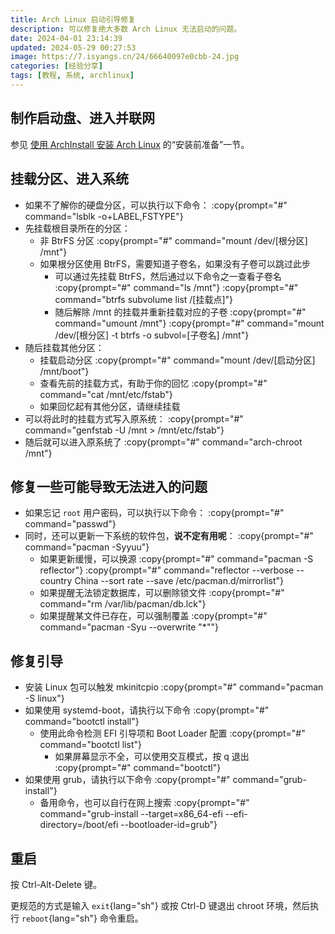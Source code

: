 ```yaml
---
title: Arch Linux 启动引导修复
description: 可以修复绝大多数 Arch Linux 无法启动的问题。
date: 2024-04-01 23:14:39
updated: 2024-05-29 00:27:53
image: https://7.isyangs.cn/24/66640097e0cbb-24.jpg
categories: [经验分享]
tags: [教程, 系统, archlinux]
---
```


## 制作启动盘、进入并联网

参见 [使用 ArchInstall 安装 Arch Linux](/2023/archinstall-guide) 的“安装前准备”一节。

## 挂载分区、进入系统

- 如果不了解你的硬盘分区，可以执行以下命令：
  :copy{prompt="#" command="lsblk -o+LABEL,FSTYPE"}
- 先挂载根目录所在的分区：
  - 非 BtrFS 分区
    :copy{prompt="#" command="mount /dev/[根分区] /mnt"}
  - 如果根分区使用 BtrFS，需要知道子卷名，如果没有子卷可以跳过此步
    - 可以通过先挂载 BtrFS，然后通过以下命令之一查看子卷名
      :copy{prompt="#" command="ls /mnt"}
      :copy{prompt="#" command="btrfs subvolume list /[挂载点]"}
    - 随后解除 /mnt 的挂载并重新挂载对应的子卷
      :copy{prompt="#" command="umount /mnt"}
      :copy{prompt="#" command="mount /dev/[根分区] -t btrfs -o subvol=[子卷名] /mnt"}
- 随后挂载其他分区：
  - 挂载启动分区
    :copy{prompt="#" command="mount /dev/[启动分区] /mnt/boot"}
  - 查看先前的挂载方式，有助于你的回忆
    :copy{prompt="#" command="cat /mnt/etc/fstab"}
  - 如果回忆起有其他分区，请继续挂载
- 可以将此时的挂载方式写入原系统：
  :copy{prompt="#" command="genfstab -U /mnt > /mnt/etc/fstab"}
- 随后就可以进入原系统了
  :copy{prompt="#" command="arch-chroot /mnt"}

## 修复一些可能导致无法进入的问题

- 如果忘记 `root` 用户密码，可以执行以下命令：
  :copy{prompt="#" command="passwd"}
- 同时，还可以更新一下系统的软件包，**说不定有用呢**：
  :copy{prompt="#" command="pacman -Syyuu"}
  - 如果更新缓慢，可以换源
  :copy{prompt="#" command="pacman -S reflector"}
  :copy{prompt="#" command="reflector --verbose --country China --sort rate --save /etc/pacman.d/mirrorlist"}
  - 如果提醒无法锁定数据库，可以删除锁文件
  :copy{prompt="#" command="rm /var/lib/pacman/db.lck"}
  - 如果提醒某文件已存在，可以强制覆盖
  :copy{prompt="#" command="pacman -Syu --overwrite &quot;*&quot;"}

## 修复引导

- 安装 Linux 包可以触发 mkinitcpio
  :copy{prompt="#" command="pacman -S linux"}
- 如果使用 systemd-boot，请执行以下命令
  :copy{prompt="#" command="bootctl install"}
  - 使用此命令检测 EFI 引导项和 Boot Loader 配置
  :copy{prompt="#" command="bootctl list"}
    - 如果屏幕显示不全，可以使用交互模式，按 q 退出
    :copy{prompt="#" command="bootctl"}
- 如果使用 grub，请执行以下命令
  :copy{prompt="#" command="grub-install"}
  - 备用命令，也可以自行在网上搜索
  :copy{prompt="#" command="grub-install --target=x86_64-efi --efi-directory=/boot/efi --bootloader-id=grub"}

## 重启

按 Ctrl-Alt-Delete 键。

更规范的方式是输入 `exit`{lang="sh"} 或按 Ctrl-D 键退出 chroot 环境，然后执行 `reboot`{lang="sh"} 命令重启。
